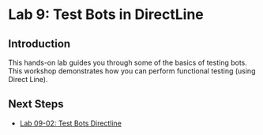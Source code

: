 # Lab 9: Test Bots in DirectLine

## Introduction

This hands-on lab guides you through some of the basics of testing bots. This workshop demonstrates how you can perform functional testing (using Direct Line).

## Next Steps

- [Lab 09-02: Test Bots Directline](../Lab9-Test_Bots_DirectLine/02-Test_Bots_DirectLine.md)